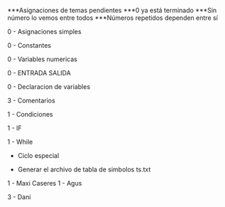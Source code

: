 <!-- ASIGNACIONES DE TEMAS -->
***Asignaciones de temas pendientes
***0 ya está terminado
***Sin número lo vemos entre todos
***Números repetidos dependen entre sí

0 - Asignaciones simples

0 - Constantes

0 - Variables numericas

0 - ENTRADA SALIDA

0 - Declaracion de variables

3 - Comentarios

1 - Condiciones

1 - IF

1 - While


- Ciclo especial

- Generar el archivo de tabla de simbolos ts.txt


1 - Maxi Caseres
1 - Agus

3 - Dani